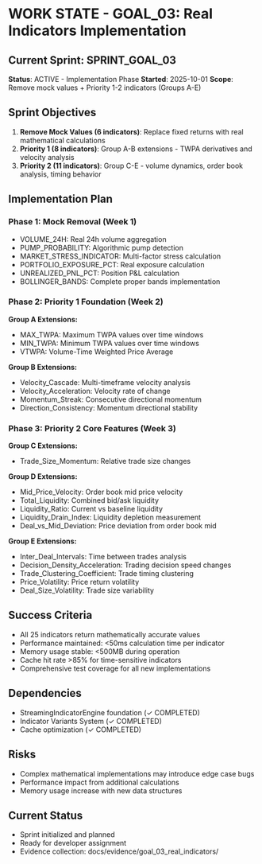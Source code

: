 # WORK STATE - GOAL_03: Real Indicators Implementation

## Current Sprint: SPRINT_GOAL_03
**Status**: ACTIVE - Implementation Phase
**Started**: 2025-10-01
**Scope**: Remove mock values + Priority 1-2 indicators (Groups A-E)

## Sprint Objectives
1. **Remove Mock Values (6 indicators)**: Replace fixed returns with real mathematical calculations
2. **Priority 1 (8 indicators)**: Group A-B extensions - TWPA derivatives and velocity analysis
3. **Priority 2 (11 indicators)**: Group C-E - volume dynamics, order book analysis, timing behavior

## Implementation Plan

### Phase 1: Mock Removal (Week 1)
- VOLUME_24H: Real 24h volume aggregation
- PUMP_PROBABILITY: Algorithmic pump detection
- MARKET_STRESS_INDICATOR: Multi-factor stress calculation
- PORTFOLIO_EXPOSURE_PCT: Real exposure calculation
- UNREALIZED_PNL_PCT: Position P&L calculation
- BOLLINGER_BANDS: Complete proper bands implementation

### Phase 2: Priority 1 Foundation (Week 2)
**Group A Extensions:**
- MAX_TWPA: Maximum TWPA values over time windows
- MIN_TWPA: Minimum TWPA values over time windows
- VTWPA: Volume-Time Weighted Price Average

**Group B Extensions:**
- Velocity_Cascade: Multi-timeframe velocity analysis
- Velocity_Acceleration: Velocity rate of change
- Momentum_Streak: Consecutive directional momentum
- Direction_Consistency: Momentum directional stability

### Phase 3: Priority 2 Core Features (Week 3)
**Group C Extensions:**
- Trade_Size_Momentum: Relative trade size changes

**Group D Extensions:**
- Mid_Price_Velocity: Order book mid price velocity
- Total_Liquidity: Combined bid/ask liquidity
- Liquidity_Ratio: Current vs baseline liquidity
- Liquidity_Drain_Index: Liquidity depletion measurement
- Deal_vs_Mid_Deviation: Price deviation from order book mid

**Group E Extensions:**
- Inter_Deal_Intervals: Time between trades analysis
- Decision_Density_Acceleration: Trading decision speed changes
- Trade_Clustering_Coefficient: Trade timing clustering
- Price_Volatility: Price return volatility
- Deal_Size_Volatility: Trade size variability

## Success Criteria
- All 25 indicators return mathematically accurate values
- Performance maintained: <50ms calculation time per indicator
- Memory usage stable: <500MB during operation
- Cache hit rate >85% for time-sensitive indicators
- Comprehensive test coverage for all new implementations

## Dependencies
- StreamingIndicatorEngine foundation (✓ COMPLETED)
- Indicator Variants System (✓ COMPLETED)
- Cache optimization (✓ COMPLETED)

## Risks
- Complex mathematical implementations may introduce edge case bugs
- Performance impact from additional calculations
- Memory usage increase with new data structures

## Current Status
- Sprint initialized and planned
- Ready for developer assignment
- Evidence collection: docs/evidence/goal_03_real_indicators/
